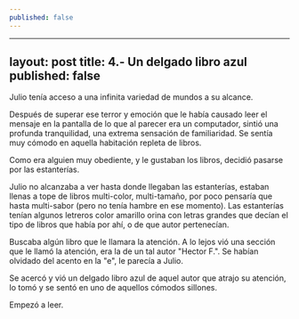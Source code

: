 ```yaml
---
published: false
---
```

---
layout: post
title: 4.- Un delgado libro azul
published: false
---
Julio tenía acceso a una infinita variedad de mundos a su alcance.

Después de superar ese terror y emoción que le había causado leer el mensaje en la pantalla de lo que al parecer era un computador, sintió una profunda tranquilidad, una extrema sensación de familiaridad. Se sentía muy cómodo en aquella habitación repleta de libros.

Como era alguien muy obediente, y le gustaban los libros, decidió pasarse por las estanterías.

Julio no alcanzaba a ver hasta donde llegaban las estanterías, estaban llenas a tope de libros multi-color, multi-tamaño, por poco pensaría que hasta multi-sabor (pero no tenía hambre en ese momento). Las estanterías tenían algunos letreros color amarillo orina con letras grandes que decían el tipo de libros que había por ahí, o de que autor pertenecían.

Buscaba algún libro que le llamara la atención. A lo lejos vió una sección que le llamó la atención, era la de un tal autor "Hector F.". Se habían olvidado del acento en la "e", le parecía a Julio.

Se acercó y vió un delgado libro azul de aquel autor que atrajo su atención, lo tomó y se sentó en uno de aquellos cómodos sillones.

Empezó a leer.